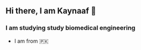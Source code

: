 ## Hi there, I am Kaynaaf 👋
### I am studying  study biomedical engineering

- I am from :pakistan:



